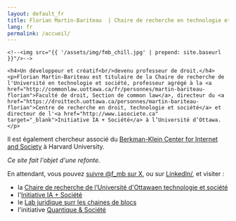 ```yaml
---
layout: default_fr
title: Florian Martin-Bariteau  | Chaire de recherche en technologie et société
lang: fr
permalink: /accueil/
---
```


<div class="home" id="home">

  <div class="colx2">

  	<!--<img src="{{ '/assets/img/fmb_chill.jpg' | prepend: site.baseurl }}"/>-->

  	<h4>Un développeur et créatif<br/>devenu professeur de droit.</h4>
	<p>Florian Martin-Bariteau est titulaire de la Chaire de recherche de l'Université en technologie et société, professeur agrégé à la <a href="http://commonlaw.uottawa.ca/fr/personnes/martin-bariteau-florian">Faculté de droit, Section de common law</a>, directeur du <a href="https://droittech.uottawa.ca/personnes/martin-bariteau-florian">Centre de recherche en droit, technologie et société</a> et directeur de l'<a href="http://www.iasociete.ca" target="_blank">Initiative IA + Société</a> à l’Université d’Ottawa.</p>
  <p>Il est également chercheur associé du <a href="https://cyber.harvard.edu/people/florian-martin-bariteau">Berkman-Klein Center for Internet and Society</a> à Harvard University.</p>
  </div>

  <div class="colx2">
	<p><em>Ce site fait l'objet d'une refonte.</em></p> 
  <p>En attendant, vous pouvez <a href="https://twitter.com/f_mb">suivre @f_mb sur X</a>, ou sur <a href="http://linkedin.com/in/fmb">LinkedIn/</a>, et visiter :</p>
  <ul>
<li>la <a href="https://droittech.uottawa.ca/chaires/cru-technologie-societe" target="_blank">Chaire de recherche de l’Université d'Ottawaen technologie et société</a></li>
    <li>l'<a href="https://droitech.uottawa.ca/iasociete" target="_blank">Initiative IA + Société</a></li>
  <li>le <a href="http://blckchn.ca/" target="_blank">Lab juridique surr les chaines de blocs</a></li>
  <li>l'initiative <a href="http://quantsoc.org/fr">Quantique &amp; Société</a></li>
</ul>
  </div>

</div>
